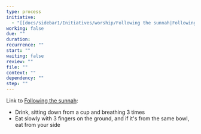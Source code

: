 ```yaml
---
type: process
initiative:
  - "[[docs/sidebar1/Initiatives/worship/Following the sunnah|Following the sunnah]]"
working: false
due: ""
duration: 
recurrence: ""
start: ""
waiting: false
review: ""
file: ""
context: ""
dependency: ""
step: ""
---
```


Link to [Following the sunnah](docs/sidebar1/Initiatives/worship/Following%20the%20sunnah.md):

* Drink, sitting down from a cup and breathing 3 times
* Eat slowly with 3 fingers on the ground, and if it's from the same bowl, eat from your side
